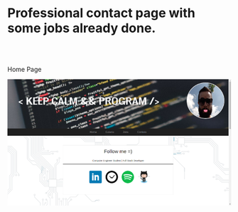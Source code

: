 <h1> Professional contact page with some jobs already done. </h1>
<br/><br/>

<p>Home Page</p>
<img src="home.png">